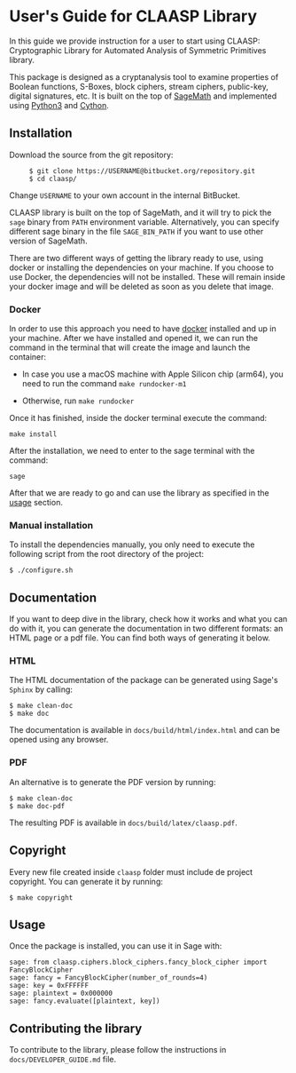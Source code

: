 # User's Guide for CLAASP Library

In this guide we provide instruction for a user to start using CLAASP: Cryptographic Library for Automated Analysis of 
Symmetric Primitives library.

This package is designed as a cryptanalysis tool to examine properties of Boolean functions, S-Boxes, block ciphers,
stream ciphers, public-key, digital signatures, etc. It is built on the top of [SageMath](http://www.sagemath.org) and
implemented using [Python3](https://www.python.org/) and [Cython](https://www.cython.org).

## Installation

Download the source from the git repository:

```
     $ git clone https://USERNAME@bitbucket.org/repository.git
     $ cd claasp/
```

Change `USERNAME` to your own account in the internal BitBucket.

CLAASP library is built on the top of SageMath, and it will try to pick the `sage` binary from `PATH`
environment variable. Alternatively, you can specify different sage binary in the file `SAGE_BIN_PATH` 
if you want to use other version of SageMath.

There are two different ways of getting the library ready to use, using docker or installing the dependencies on your 
machine. If you choose to use Docker, the dependencies will not be installed. These will remain inside your docker 
image and will be deleted as soon as you delete that image.

### Docker

In order to use this approach you need to have [docker](https://www.docker.com/) installed and up in your machine.
After we have installed and opened it, we can run the command in the terminal that will create the image and launch 
the container:

- In case you use a macOS machine with Apple Silicon chip (arm64), you need to run the command
   ```make rundocker-m1```

- Otherwise, run ```make rundocker```

Once it has finished, inside the docker terminal execute the command:
    
   ```make install```

After the installation, we need to enter to the sage terminal with the command:

   ```sage```

After that we are ready to go and can use the library as specified in the [usage](#usage) section.

### Manual installation
To install the dependencies manually, you only need to execute the following script from the 
root directory of the project:

    $ ./configure.sh

## Documentation

If you want to deep dive in the library, check how it works and what you can do with it, you can generate the 
documentation in two different formats: an HTML page or a pdf file. You can find both ways of generating it below.

### HTML

The HTML documentation of the package can be generated using Sage's ``Sphinx`` by calling:

    $ make clean-doc
    $ make doc

The documentation is available in `docs/build/html/index.html` and can be opened using any browser. 

### PDF

An alternative is to generate the PDF version by running:

    $ make clean-doc
    $ make doc-pdf
    
The resulting PDF is available in `docs/build/latex/claasp.pdf`.

## Copyright

Every new file created inside `claasp` folder must include de project copyright.
You can generate it by running:

    $ make copyright

## Usage

Once the package is installed, you can use it in Sage with:

    sage: from claasp.ciphers.block_ciphers.fancy_block_cipher import FancyBlockCipher
    sage: fancy = FancyBlockCipher(number_of_rounds=4)
    sage: key = 0xFFFFFF
    sage: plaintext = 0x000000
    sage: fancy.evaluate([plaintext, key])

## Contributing the library

To contribute to the library, please follow the instructions in `docs/DEVELOPER_GUIDE.md` file.
